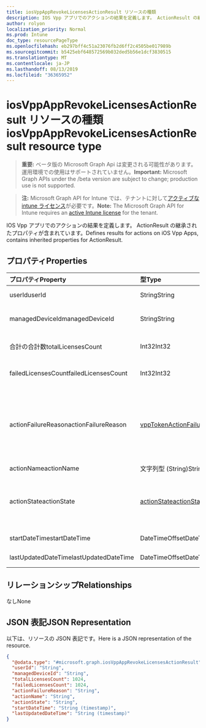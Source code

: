 ```yaml
---
title: iosVppAppRevokeLicensesActionResult リソースの種類
description: IOS Vpp アプリでのアクションの結果を定義します。 ActionResult の継承されたプロパティが含まれています。
author: rolyon
localization_priority: Normal
ms.prod: Intune
doc_type: resourcePageType
ms.openlocfilehash: eb297bff4c51a23076fb2d6ff2c4505be017989b
ms.sourcegitcommit: b5425ebf648572569b032ded5b56e1dcf3830515
ms.translationtype: MT
ms.contentlocale: ja-JP
ms.lasthandoff: 08/13/2019
ms.locfileid: "36365952"
---
```

# <a name="iosvppapprevokelicensesactionresult-resource-type"></a><span data-ttu-id="86a2f-103">iosVppAppRevokeLicensesActionResult リソースの種類</span><span class="sxs-lookup"><span data-stu-id="86a2f-103">iosVppAppRevokeLicensesActionResult resource type</span></span>

> <span data-ttu-id="86a2f-104">**重要:** ベータ版の Microsoft Graph Api は変更される可能性があります。運用環境での使用はサポートされていません。</span><span class="sxs-lookup"><span data-stu-id="86a2f-104">**Important:** Microsoft Graph APIs under the /beta version are subject to change; production use is not supported.</span></span>

> <span data-ttu-id="86a2f-105">**注:** Microsoft Graph API for Intune では、テナントに対して[アクティブな intune ライセンス](https://go.microsoft.com/fwlink/?linkid=839381)が必要です。</span><span class="sxs-lookup"><span data-stu-id="86a2f-105">**Note:** The Microsoft Graph API for Intune requires an [active Intune license](https://go.microsoft.com/fwlink/?linkid=839381) for the tenant.</span></span>

<span data-ttu-id="86a2f-106">IOS Vpp アプリでのアクションの結果を定義します。 ActionResult の継承されたプロパティが含まれています。</span><span class="sxs-lookup"><span data-stu-id="86a2f-106">Defines results for actions on iOS Vpp Apps, contains inherited properties for ActionResult.</span></span>

## <a name="properties"></a><span data-ttu-id="86a2f-107">プロパティ</span><span class="sxs-lookup"><span data-stu-id="86a2f-107">Properties</span></span>
|<span data-ttu-id="86a2f-108">プロパティ</span><span class="sxs-lookup"><span data-stu-id="86a2f-108">Property</span></span>|<span data-ttu-id="86a2f-109">型</span><span class="sxs-lookup"><span data-stu-id="86a2f-109">Type</span></span>|<span data-ttu-id="86a2f-110">説明</span><span class="sxs-lookup"><span data-stu-id="86a2f-110">Description</span></span>|
|:---|:---|:---|
|<span data-ttu-id="86a2f-111">userId</span><span class="sxs-lookup"><span data-stu-id="86a2f-111">userId</span></span>|<span data-ttu-id="86a2f-112">String</span><span class="sxs-lookup"><span data-stu-id="86a2f-112">String</span></span>|<span data-ttu-id="86a2f-113">アクションに関連付けられている UserId。</span><span class="sxs-lookup"><span data-stu-id="86a2f-113">UserId associated with the action.</span></span>|
|<span data-ttu-id="86a2f-114">managedDeviceId</span><span class="sxs-lookup"><span data-stu-id="86a2f-114">managedDeviceId</span></span>|<span data-ttu-id="86a2f-115">String</span><span class="sxs-lookup"><span data-stu-id="86a2f-115">String</span></span>|<span data-ttu-id="86a2f-116">アクションに関連付けられている DeviceId。</span><span class="sxs-lookup"><span data-stu-id="86a2f-116">DeviceId associated with the action.</span></span>|
|<span data-ttu-id="86a2f-117">合計の合計数</span><span class="sxs-lookup"><span data-stu-id="86a2f-117">totalLicensesCount</span></span>|<span data-ttu-id="86a2f-118">Int32</span><span class="sxs-lookup"><span data-stu-id="86a2f-118">Int32</span></span>|<span data-ttu-id="86a2f-119">取り消しが試行されたライセンスの数。</span><span class="sxs-lookup"><span data-stu-id="86a2f-119">A count of the number of licenses for which revoke was attempted.</span></span>|
|<span data-ttu-id="86a2f-120">failedLicensesCount</span><span class="sxs-lookup"><span data-stu-id="86a2f-120">failedLicensesCount</span></span>|<span data-ttu-id="86a2f-121">Int32</span><span class="sxs-lookup"><span data-stu-id="86a2f-121">Int32</span></span>|<span data-ttu-id="86a2f-122">失効に失敗したライセンスの数。</span><span class="sxs-lookup"><span data-stu-id="86a2f-122">A count of the number of licenses for which revoke failed.</span></span>|
|<span data-ttu-id="86a2f-123">actionFailureReason</span><span class="sxs-lookup"><span data-stu-id="86a2f-123">actionFailureReason</span></span>|[<span data-ttu-id="86a2f-124">vppTokenActionFailureReason</span><span class="sxs-lookup"><span data-stu-id="86a2f-124">vppTokenActionFailureReason</span></span>](../resources/intune-shared-vpptokenactionfailurereason.md)|<span data-ttu-id="86a2f-125">失効ライセンスの処理の失敗の理由。</span><span class="sxs-lookup"><span data-stu-id="86a2f-125">The reason for the revoke licenses action failure.</span></span> <span data-ttu-id="86a2f-126">可能な値は、`none`、`appleFailure`、`internalError`、`expiredVppToken`、`expiredApplePushNotificationCertificate` です。</span><span class="sxs-lookup"><span data-stu-id="86a2f-126">Possible values are: `none`, `appleFailure`, `internalError`, `expiredVppToken`, `expiredApplePushNotificationCertificate`.</span></span>|
|<span data-ttu-id="86a2f-127">actionName</span><span class="sxs-lookup"><span data-stu-id="86a2f-127">actionName</span></span>|<span data-ttu-id="86a2f-128">文字列型 (String)</span><span class="sxs-lookup"><span data-stu-id="86a2f-128">String</span></span>|<span data-ttu-id="86a2f-129">アクション名</span><span class="sxs-lookup"><span data-stu-id="86a2f-129">Action name</span></span>|
|<span data-ttu-id="86a2f-130">actionState</span><span class="sxs-lookup"><span data-stu-id="86a2f-130">actionState</span></span>|[<span data-ttu-id="86a2f-131">actionState</span><span class="sxs-lookup"><span data-stu-id="86a2f-131">actionState</span></span>](../resources/intune-shared-actionstate.md)|<span data-ttu-id="86a2f-132">アクションの状態。</span><span class="sxs-lookup"><span data-stu-id="86a2f-132">State of the action.</span></span> <span data-ttu-id="86a2f-133">可能な値は、`none`、`pending`、`canceled`、`active`、`done`、`failed`、`notSupported` です。</span><span class="sxs-lookup"><span data-stu-id="86a2f-133">Possible values are: `none`, `pending`, `canceled`, `active`, `done`, `failed`, `notSupported`.</span></span>|
|<span data-ttu-id="86a2f-134">startDateTime</span><span class="sxs-lookup"><span data-stu-id="86a2f-134">startDateTime</span></span>|<span data-ttu-id="86a2f-135">DateTimeOffset</span><span class="sxs-lookup"><span data-stu-id="86a2f-135">DateTimeOffset</span></span>|<span data-ttu-id="86a2f-136">アクションが開始された時刻</span><span class="sxs-lookup"><span data-stu-id="86a2f-136">Time the action was initiated</span></span>|
|<span data-ttu-id="86a2f-137">lastUpdatedDateTime</span><span class="sxs-lookup"><span data-stu-id="86a2f-137">lastUpdatedDateTime</span></span>|<span data-ttu-id="86a2f-138">DateTimeOffset</span><span class="sxs-lookup"><span data-stu-id="86a2f-138">DateTimeOffset</span></span>|<span data-ttu-id="86a2f-139">アクション状態の最終更新時刻</span><span class="sxs-lookup"><span data-stu-id="86a2f-139">Time the action state was last updated</span></span>|

## <a name="relationships"></a><span data-ttu-id="86a2f-140">リレーションシップ</span><span class="sxs-lookup"><span data-stu-id="86a2f-140">Relationships</span></span>
<span data-ttu-id="86a2f-141">なし</span><span class="sxs-lookup"><span data-stu-id="86a2f-141">None</span></span>

## <a name="json-representation"></a><span data-ttu-id="86a2f-142">JSON 表記</span><span class="sxs-lookup"><span data-stu-id="86a2f-142">JSON Representation</span></span>
<span data-ttu-id="86a2f-143">以下は、リソースの JSON 表記です。</span><span class="sxs-lookup"><span data-stu-id="86a2f-143">Here is a JSON representation of the resource.</span></span>
<!-- {
  "blockType": "resource",
  "@odata.type": "microsoft.graph.iosVppAppRevokeLicensesActionResult"
}
-->
``` json
{
  "@odata.type": "#microsoft.graph.iosVppAppRevokeLicensesActionResult",
  "userId": "String",
  "managedDeviceId": "String",
  "totalLicensesCount": 1024,
  "failedLicensesCount": 1024,
  "actionFailureReason": "String",
  "actionName": "String",
  "actionState": "String",
  "startDateTime": "String (timestamp)",
  "lastUpdatedDateTime": "String (timestamp)"
}
```




